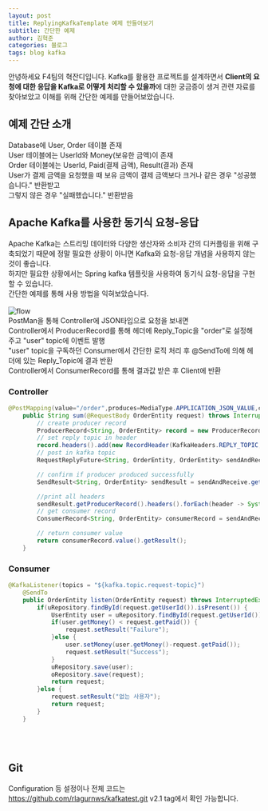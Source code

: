 ```yaml
---
layout: post
title: ReplyingKafkaTemplate 예제 만들어보기
subtitle: 간단한 예제
author: 김혁준
categories: 블로그
tags: blog kafka
---
```


안녕하세요 F4팀의 혁잔디입니다. Kafka를 활용한 프로젝트를 설계하면서 <b>Client의 요청에 대한 응답을 Kafka로 어떻게 처리할 수 있을까</b>에 대한 궁금증이 생겨 관련 자료를 찾아보았고 이해를 위해 간단한 예제를 만들어보았습니다.

## 예제 간단 소개

Database에 User, Order 테이블 존재<br>
User 테이블에는 UserId와 Money(보유한 금액)이 존재<br>
Order 테이블에는 UserId, Paid(결제 금액), Result(결과) 존재<br>
User가 결제 금액을 요청했을 때 보유 금액이 결제 금액보다 크거나 같은 경우 "성공했습니다." 반환받고<br>
그렇지 않은 경우 "실패했습니다." 반환받음<br>

## Apache Kafka를 사용한 동기식 요청-응답

Apache Kafka는 스트리밍 데이터와 다양한 생산자와 소비자 간의 디커플링을 위해 구축되었기 때문에 정말 필요한 상황이 아니면 Kafka와 요청-응답 개념을 사용하지 않는 것이 좋습니다.<br>
하지만 필요한 상황에서는 Spring kafka 템플릿을 사용하여 동기식 요청-응답을 구현할 수 있습니다.<br>
간단한 예제를 통해 사용 방법을 익혀보았습니다.<br>
<br>
![flow](https://github.com/wooriFisa-Final-Project-F4/wooriFisa-Final-Project-F4.github.io/assets/119636839/0352eced-733b-4f58-a3ab-2e7031c32613)
<br>
PostMan을 통해 Controller에 JSON타입으로 요청을 보내면<br>
Controller에서 ProducerRecord를 통해 헤더에 Reply_Topic을 "order"로 설정해 주고 "user" topic에 이벤트 발행<br>
"user" topic을 구독하던 Consumer에서 간단한 로직 처리 후 @SendTo에 의해 헤더에 있는 Reply_Topic에 결과 반환<br>
Controller에서 ConsumerRecord를 통해 결과값 받은 후 Client에 반환

### Controller

```Java
@PostMapping(value="/order",produces=MediaType.APPLICATION_JSON_VALUE,consumes=MediaType.APPLICATION_JSON_VALUE)
	public String sum(@RequestBody OrderEntity request) throws InterruptedException, ExecutionException {
		// create producer record
		ProducerRecord<String, OrderEntity> record = new ProducerRecord<String, OrderEntity>(requestTopic, request);
		// set reply topic in header
		record.headers().add(new RecordHeader(KafkaHeaders.REPLY_TOPIC, requestReplyTopic.getBytes()));
		// post in kafka topic
		RequestReplyFuture<String, OrderEntity, OrderEntity> sendAndReceive = kafkaTemplate.sendAndReceive(record);

		// confirm if producer produced successfully
		SendResult<String, OrderEntity> sendResult = sendAndReceive.getSendFuture().get();

		//print all headers
		sendResult.getProducerRecord().headers().forEach(header -> System.out.println(header.key() + ":" + header.value().toString()));
		// get consumer record
		ConsumerRecord<String, OrderEntity> consumerRecord = sendAndReceive.get();

		// return consumer value
		return consumerRecord.value().getResult();
	}
```

### Consumer

```Java
@KafkaListener(topics = "${kafka.topic.request-topic}")
	@SendTo
	public OrderEntity listen(OrderEntity request) throws InterruptedException {
		if(uRepository.findById(request.getUserId()).isPresent()) {
			UserEntity user = uRepository.findById(request.getUserId()).get();
			if(user.getMoney() < request.getPaid()) {
				request.setResult("Failure");
			}else {
				user.setMoney(user.getMoney()-request.getPaid());
				request.setResult("Success");
			}
			uRepository.save(user);
			oRepository.save(request);
			return request;
		}else {
			request.setResult("없는 사용자");
			return request;
		}
	}
```

<br><br>

## Git

Configuration 등 설정이나 전체 코드는 <br>
https://github.com/rlagurnws/kafkatest.git v2.1 tag에서 확인 가능합니다.
